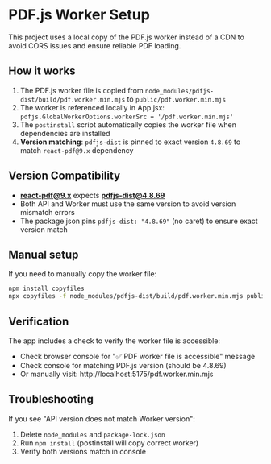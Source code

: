 # PDF.js Worker Setup

This project uses a local copy of the PDF.js worker instead of a CDN to avoid CORS issues and ensure reliable PDF loading.

## How it works

1. The PDF.js worker file is copied from `node_modules/pdfjs-dist/build/pdf.worker.min.mjs` to `public/pdf.worker.min.mjs`
2. The worker is referenced locally in App.jsx: `pdfjs.GlobalWorkerOptions.workerSrc = '/pdf.worker.min.mjs'`
3. The `postinstall` script automatically copies the worker file when dependencies are installed
4. **Version matching**: `pdfjs-dist` is pinned to exact version `4.8.69` to match `react-pdf@9.x` dependency

## Version Compatibility

- **react-pdf@9.x** expects **pdfjs-dist@4.8.69**
- Both API and Worker must use the same version to avoid version mismatch errors
- The package.json pins `pdfjs-dist: "4.8.69"` (no caret) to ensure exact version match

## Manual setup

If you need to manually copy the worker file:

```bash
npm install copyfiles
npx copyfiles -f node_modules/pdfjs-dist/build/pdf.worker.min.mjs public/
```

## Verification

The app includes a check to verify the worker file is accessible:

- Check browser console for "✅ PDF worker file is accessible" message
- Check console for matching PDF.js version (should be 4.8.69)
- Or manually visit: http://localhost:5175/pdf.worker.min.mjs

## Troubleshooting

If you see "API version does not match Worker version":

1. Delete `node_modules` and `package-lock.json`
2. Run `npm install` (postinstall will copy correct worker)
3. Verify both versions match in console
